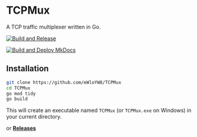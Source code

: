 # TCPMux

A TCP traffic multiplexer written in Go.

[![Build and Release](https://github.com/eWloYW8/TCPMux/actions/workflows/build.yml/badge.svg)](https://github.com/eWloYW8/TCPMux/actions/workflows/build.yml)

[![Build and Deploy MkDocs](https://github.com/eWloYW8/TCPMux/actions/workflows/build_docs.yml/badge.svg)](https://github.com/eWloYW8/TCPMux/actions/workflows/build_docs.yml)

## Installation

```bash
git clone https://github.com/eWloYW8/TCPMux
cd TCPMux
go mod tidy
go build
```

This will create an executable named `TCPMux` (or `TCPMux.exe` on Windows) in your current directory.

or **[Releases](https://github.com/eWloYW8/TCPMux/releases)**


